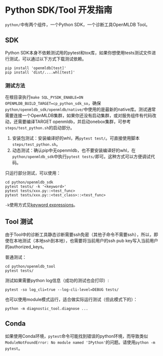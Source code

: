 # Python SDK/Tool 开发指南

`python/`中有两个组件，一个Python SDK，一个诊断工具OpenMLDB Tool。

## SDK

Python SDK本身不依赖测试用的pytest和tox库，如果你想使用tests测试文件进行测试，可以通过以下方式下载测试依赖。

```
pip install 'openmldb[test]'
pip install 'dist/....whl[test]'
```

### 测试方法

在根目录执行`make SQL_PYSDK_ENABLE=ON OPENMLDB_BUILD_TARGET=cp_python_sdk_so`，确保`python/openmldb_sdk/openmldb/native/`中使用的是最新的native库。测试通常需要连接一个OpenMLDB集群，如果你还没有启动集群，或对服务组件有代码改动，还需要编译TARGET openmldb，并启动onebox集群，可参考`steps/test_python.sh`的启动部分。

1. 安装包测试：安装编译好的whl，再`pytest test/`。可直接使用脚本`steps/test_python.sh`。
1. 动态测试：确认pip中无openmldb，也不要安装编译好的whl，在`python/openmldb_sdk`中执行`pytest tests/`即可。这种方式可以方便调试代码。

只运行部分测试，可以使用：
```
cd python/openmldb_sdk
pytest tests/ -k '<keyword>'
pytest tests/xxx.py::<test_func>
pytest tests/xxx.py::<test_class>::<test_func>
```
`-k`使用方式见[keyword expressions](https://docs.pytest.org/en/latest/example/markers.html#using-k-expr-to-select-tests-based-on-their-name)。

## Tool 测试

由于Tool中的诊断工具静态诊断需要ssh免密（其他子命令不需要ssh），所以，即使在本地测试（本地ssh到本地），也需要将当前用户的ssh pub key写入当前用户的authorized_keys。

普通测试：
```
cd python/openmldb_tool
pytest tests/
```

测试如果需要python log信息（成功的测试也会打印）:
```
pytest -so log_cli=true --log-cli-level=DEBUG tests/
```

也可以使用module模式运行，适合做实际运行测试（但此模式下的）：
```
python -m diagnostic_tool.diagnose ...
```

## Conda

如果使用Conda环境，`pytest`命令可能找到错误的python环境，而导致类似`ModuleNotFoundError: No module named 'IPython'`的问题。请使用`python -m pytest`。

